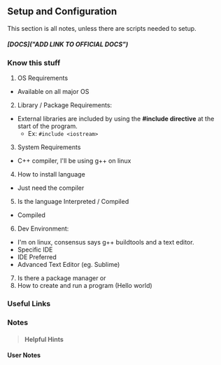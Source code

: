 ## Setup and Configuration

This section is all notes, unless there are scripts needed to setup.

##### [DOCS]("ADD LINK TO OFFICIAL DOCS")


### Know this stuff
1. OS Requirements
  * Available on all major OS
2. Library / Package Requirements:
  * External libraries are included by using the **#include directive**
  at the start of the program.
    * Ex: `#include <iostream>`


3. System Requirements
  * C++ compiler, I'll be using g++ on linux
4. How to install language
  * Just need the compiler
5. Is the language Interpreted / Compiled
  * Compiled
6. Dev Environment:
 * I'm on linux, consensus says g++ buildtools and a text editor.
 * Specific IDE
 * IDE Preferred
 * Advanced Text Editor (eg. Sublime)
7. Is there a package manager or
8. How to create and run a program (Hello world)

### Useful Links

### Notes
>#### Helpful Hints

#### User Notes
